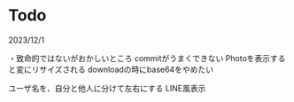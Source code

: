 #  Todo

2023/12/1

・致命的ではないがおかしいところ
commitがうまくできない
Photoを表示すると変にリサイズされる
downloadの時にbase64をやめたい

ユーザ名を、自分と他人に分けて左右にする
LINE風表示
